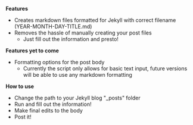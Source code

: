 **Features**
- Creates markdown files formatted for Jekyll with correct filename (YEAR-MONTH-DAY-TITLE.md)
- Removes the hassle of manually creating your post files
  - Just fill out the information and presto!

**Features yet to come**
- Formatting options for the post body
  - Currently the script only allows for basic text input, future versions will be able to use any markdown formatting

**How to use**
- Change the path to your Jekyll blog "_posts" folder
- Run and fill out the information!
- Make final edits to the body
- Post it!
